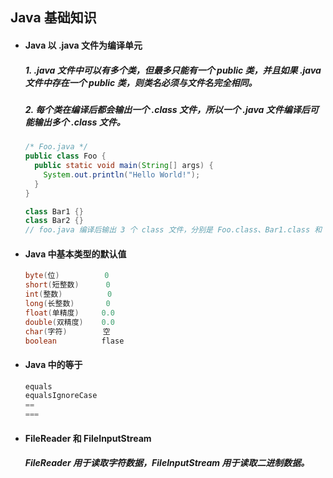 ## Java 基础知识

- #### Java 以 .java 文件为编译单元
  ##### 1. .java 文件中可以有多个类，但最多只能有一个 public 类，并且如果 .java 文件中存在一个 public 类，则类名必须与文件名完全相同。
  ##### 2. 每个类在编译后都会输出一个 .class 文件，所以一个 .java 文件编译后可能输出多个 .class 文件。
  ```java
  /* Foo.java */
  public class Foo {
    public static void main(String[] args) {
      System.out.println("Hello World!");
    }
  }

  class Bar1 {}
  class Bar2 {}
  // foo.java 编译后输出 3 个 class 文件，分别是 Foo.class、Bar1.class 和 Bar2.class
  ```


- #### Java 中基本类型的默认值
  ```java
  byte(位)          0
  short(短整数)      0
  int(整数)          0
  long(长整数)       0
  float(单精度)     0.0
  double(双精度)    0.0
  char(字符)        空
  boolean          flase
  ```


- #### Java 中的等于
  ```Java
  equals
  equalsIgnoreCase
  ==
  ===
  ```




- #### FileReader 和 FileInputStream
  ##### FileReader 用于读取字符数据，FileInputStream 用于读取二进制数据。
